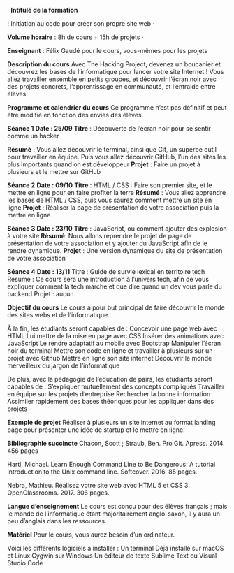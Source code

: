 
· **Intitulé de la formation**

: Initiation au code pour créer son propre site web
· 

**Volume horaire** : 8h de cours + 15h de projets
· 

**Enseignant** : Félix Gaudé pour le cours, vous-mêmes pour les projets


**Description du cours**
Avec The Hacking Project, devenez un boucanier et découvrez les bases de l’informatique pour lancer votre site Internet !
Vous allez travailler ensemble en petits groupes, et découvrir l’écran noir avec des projets concrets, l’apprentissage en communauté, et l’entraide entre élèves.

**Programme et calendrier du cours**
Ce programme n’est pas définitif et peut être modifié en fonction des envies des élèves.

**Séance 1**
**Date : 25/09**
**Titre** : Découverte de l’écran noir pour se sentir comme un hacker

**Résumé** : Vous allez découvrir le terminal, ainsi que Git, un superbe outil pour travailler en équipe. Puis vous allez découvrir GitHub, l’un des sites les plus importants quand on est développeur
**Projet** : Faire un projet à plusieurs et le mettre sur GitHub

**Séance 2**
**Date : 09/10**
**Titre** : HTML / CSS : Faire son premier site, et le mettre en ligne pour en faire profiter la terre
**Résumé** : Vous allez apprendre les bases de HTML / CSS, puis vous saurez comment mettre un site en ligne
**Projet** : Réaliser la page de présentation de votre association puis la mettre en ligne

**Séance 3**
**Date : 23/10**
**Titre** : JavaScript, ou comment ajouter des explosion à votre site
**Résumé**: Nous allons reprendre le projet de page de présentation de votre association et y ajouter du JavaScript afin de le rendre dynamique.
**Projet** : Une version dynamique du site de présentation de votre association


**Séance 4**
**Date : 13/11**
Titre : Guide de survie lexical en territoire tech
Résumé : Ce cours sera une introduction à l’univers tech, afin de vous expliquer comment la tech marche et que dire quand un dev vous parle du backend
Projet : aucun


**Objectif du cours**
Le cours a pour but principal de faire découvrir le monde des sites webs et de l’informatique. 

À la fin, les étudiants seront capables de : 
Concevoir une page web avec HTML
Lui mettre de la mise en page avec CSS
Insérer des animations avec JavaScript
Le rendre adaptatif au mobile avec Bootstrap
Manipuler l’écran noir du terminal
Mettre son code en ligne et travailler à plusieurs sur un projet avec Github
Mettre en ligne son site internet
Découvrir le monde merveilleux du jargon de l’informatique

De plus, avec la pédagogie de l’éducation de pairs, les étudiants seront capables de :
S’expliquer mutuellement des concepts compliqués
Travailler en équipe sur les projets d’entreprise
Rechercher la bonne information
Assimiler rapidement des bases théoriques pour les appliquer dans des projets


**Exemple de projet**
Réaliser à plusieurs un site internet au format landing page pour présenter une idée de startup et le mettre en ligne.


**Bibliographie succincte**
Chacon, Scott ; Straub, Ben. Pro Git. Apress. 2014. 456 pages

Hartl, Michael. Learn Enough Command Line to Be Dangerous: A tutorial introduction to the Unix command line. Softcover. 2016. 85 pages.

Nebra, Mathieu. Réalisez votre site web avec HTML 5 et CSS 3. OpenClassrooms. 2017. 306 pages.


**Langue d’enseignement**
Le cours est conçu pour des élèves français ; mais le monde de l’informatique étant majoritairement anglo-saxon, il y aura un peu d’anglais dans les ressources.

**Matériel**
Pour le cours, vous aurez besoin d’un ordinateur.

Voici les différents logiciels à installer :
Un terminal
Déjà installé sur macOS et Linux
Cygwin sur Windows
Un éditeur de texte
Sublime Text ou Visual Studio Code
